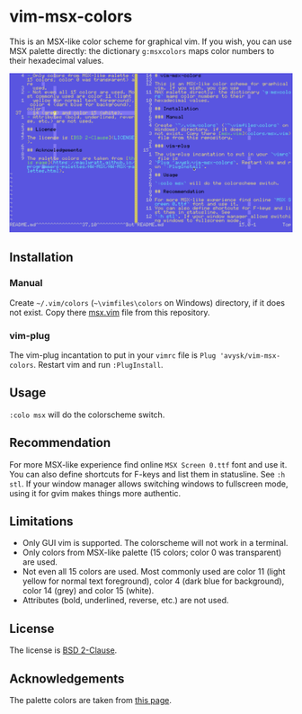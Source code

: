 # vim-msx-colors

This is an MSX-like color scheme for graphical vim. If you wish, you can use
MSX palette directly: the dictionary `g:msxcolors` maps color numbers to their
hexadecimal values.

![Example](Example.png)

## Installation

### Manual

Create `~/.vim/colors` (`~\vimfiles\colors` on Windows) directory, if it does
not exist. Copy there [msx.vim](colors/msx.vim) file from this repository.

### vim-plug

The vim-plug incantation to put in your `vimrc` file is
`Plug 'avysk/vim-msx-colors`. Restart vim and run `:PlugInstall`.

## Usage

`:colo msx` will do the colorscheme switch.

## Recommendation

For more MSX-like experience find online `MSX Screen 0.ttf` font and use it.
You can also define shortcuts for F-keys and list them in statusline. See
`:h stl`. If your window manager allows switching windows to fullscreen mode,
using it for gvim makes things more authentic.

## Limitations

- Only GUI vim is supported. The colorscheme will not work in a terminal.
- Only colors from MSX-like palette (15 colors; color 0 was transparent) are
  used.
- Not even all 15 colors are used. Most commonly used are color 11 (light
  yellow for normal text foreground), color 4 (dark blue for background), color
  14 (grey) and color 15 (white).
- Attributes (bold, underlined, reverse, etc.) are not used.

## License

The license is [BSD 2-Clause](LICENSE.md).

## Acknowledgements

The palette colors are taken from [this page](https://paulwratt.github.io/programmers-palettes/HW-MSX/HW-MSX-palettes.html).
